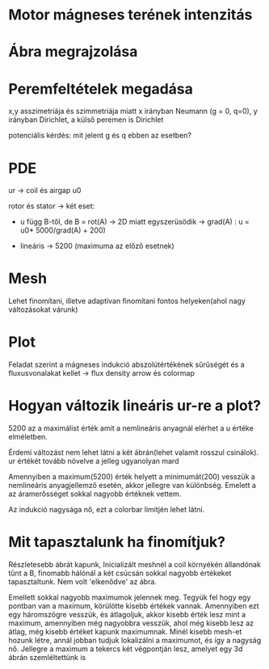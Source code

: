 # Motor mágneses terének intenzitás

# Ábra megrajzolása 

# Peremfeltételek megadása

x,y asszimetriája és szimmetriája miatt x irányban Neumann (g = 0, q=0), y irányban Dirichlet, a külső peremen is Dirichlet 

potenciális kérdés:  mit jelent g és q ebben az esetben? 

# PDE

ur -> coil és airgap u0

rotor és stator -> két eset:

  - u függ B-től, de B = rot(A) -> 2D miatt egyszerüsödik -> grad(A) : u = u0* 5000/grad(A) + 200)

  - lineáris -> 5200 (maximuma az előző esetnek)

# Mesh

Lehet finomítani, illetve adaptívan finomítani fontos helyeken(ahol nagy változásokat várunk)

# Plot 

Feladat szerint a mágneses indukció abszolútértékének sűrűségét és a fluxusvonalakat kellet -> flux density arrow és colormap

# Hogyan változik lineáris ur-re a plot? 

5200 az a maximálist érték amit a nemlineáris anyagnál elérhet a u értéke elméletben.

Érdemi változást nem lehet látni a két ábrán(lehet valamit rosszul csinálok). ur értékét tovább növelve a jelleg ugyanolyan mard  

Amennyiben a maximum(5200) érték helyett a minimumát(200) vesszük a nemlineáris anyagjellemző esetén, akkor jellegre van különbség. Emelett a az áramerősséget sokkal nagyobb értéknek vettem.

Az indukció nagysága nő, ezt a colorbar limitjén lehet látni.  

# Mit tapasztalunk ha finomítjuk?

Részletesebb ábrát kapunk, Inicializált meshnél a coil környékén állandónak tűnt a B, finomabb hálónál a két csúcsán sokkal nagyobb értékeket tapasztaltunk. Nem volt 'elkenődve' az ábra. 

Emellett sokkal nagyobb maximumok jelennek meg.
Tegyük fel hogy egy pontban van a maximum, körülötte kisebb értékek vannak. Amennyiben ezt egy háromszögre vesszük, és átlagoljuk, akkor kisebb érték lesz mint a maximum, amennyiben még nagyobbra vesszük, ahol még kisebb lesz az átlag, még kisebb értéket kapunk maximumnak. Minél kisebb mesh-et hozunk létre, annál jobban tudjuk lokalizálni a maximumot, és így a nagyság nő.
Jellegre a maximum a tekercs két végpontján lesz, amelyet egy 3d ábrán szemléltettünk is

